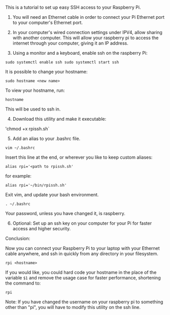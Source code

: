 This is a tutorial to set up easy SSH access to your Raspberry Pi.

1. You will need an Ethernet cable in order to connect your Pi Ethernet port to your computer's Ethernet port.

2. In your computer's wired connection settings under IPV4, allow sharing with another computer. This will allow your raspberry pi to access the internet through your computer, giving it an IP address.

3. Using a monitor and a keyboard, enable ssh on the raspberry Pi:

`sudo systemctl enable ssh
sudo systemctl start ssh`

It is possible to change your hostname:

`sudo hostname <new name>`

To view your hostname, run:

`hostname`

This will be used to ssh in.

4. Download this utility and make it executable:

'chmod +x rpissh.sh`

5. Add an alias to your .bashrc file.

`vim ~/.bashrc`

Insert this line at the end, or wherever you like to keep custom aliases:

`alias rpi='<path to rpissh.sh'`

for example:

`alias rpi='~/bin/rpissh.sh'`

Exit vim, and update your bash environment.

`. ~/.bashrc`

Your password, unless you have changed it, is raspberry.

6. Optional: Set up an ssh key on your computer for your Pi for faster access and higher security.

Conclusion:

Now you can connect your Raspberry Pi to your laptop with your Ethernet cable anywhere, and ssh in quickly from any directory in your filesystem.

`rpi <hostname>`

If you would like, you could hard code your hostname in the place of the variable `$1` and remove the usage case for faster performance, shortening the command to:

`rpi`

Note: If you have changed the username on your raspberry pi to something other than "pi", you will have to modify this utility on the ssh line.
